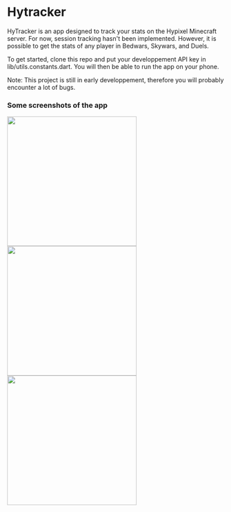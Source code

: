 # Hytracker

HyTracker is an app designed to track your stats on the Hypixel Minecraft server. For now, session tracking hasn't been implemented. However, it is possible to get the stats of any player in Bedwars, Skywars, and Duels.

To get started, clone this repo and put your developpement API key in lib/utils.constants.dart. You will then be able to run the app on your phone.

Note: This project is still in early developpement, therefore you will probably encounter a lot of bugs.

### Some screenshots of the app
<img src="https://github.com/Wiqiro/HyTracker/assets/85551152/83c15b16-efb7-46a7-9ece-c26a7df47a2b" width="300" />
<img src="https://github.com/Wiqiro/HyTracker/assets/85551152/2a88252b-5899-4aab-8c9d-f01793160db3" width="300" />
<img src="https://github.com/Wiqiro/HyTracker/assets/85551152/d0f9d92b-5335-4f28-a35d-eda3d7bb2cfc" width="300" />
